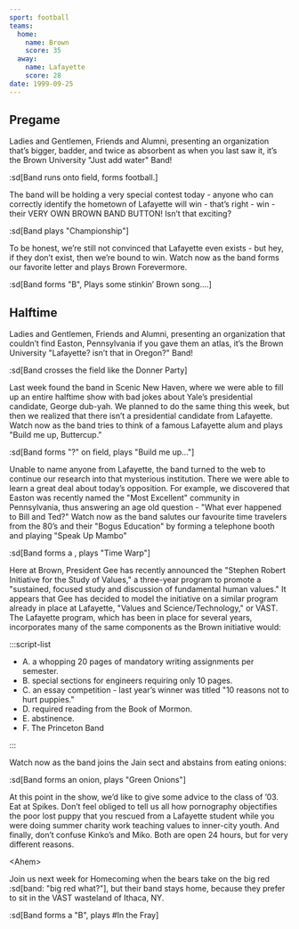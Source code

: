 ```yaml
---
sport: football
teams:
  home:
    name: Brown
    score: 35
  away:
    name: Lafayette
    score: 28
date: 1999-09-25
---
```


## Pregame

Ladies and Gentlemen, Friends and Alumni, presenting an organization that’s bigger, badder, and twice as absorbent as when you last saw it, it’s the Brown University "Just add water" Band!

:sd[Band runs onto field, forms football.]

The band will be holding a very special contest today - anyone who can correctly identify the hometown of Lafayette will win - that’s right - win - their VERY OWN BROWN BAND BUTTON! Isn’t that exciting?

:sd[Band plays "Championship"]

To be honest, we’re still not convinced that Lafayette even exists - but hey, if they don’t exist, then we’re bound to win. Watch now as the band forms our favorite letter and plays Brown Forevermore.

:sd[Band forms "B", Plays some stinkin’ Brown song....]

## Halftime

Ladies and Gentlemen, Friends and Alumni, presenting an organization that couldn’t find Easton, Pennsylvania if you gave them an atlas, it’s the Brown University "Lafayette? isn’t that in Oregon?" Band!

:sd[Band crosses the field like the Donner Party]

Last week found the band in Scenic New Haven, where we were able to fill up an entire halftime show with bad jokes about Yale’s presidential candidate, George dub-yah. We planned to do the same thing this week, but then we realized that there isn’t a presidential candidate from Lafayette. Watch now as the band tries to think of a famous Lafayette alum and plays "Build me up, Buttercup."

:sd[Band forms "?" on field, plays "Build me up..."]

Unable to name anyone from Lafayette, the band turned to the web to continue our research into that mysterious institution. There we were able to learn a great deal about today’s opposition. For example, we discovered that Easton was recently named the "Most Excellent" community in Pennsylvania, thus answering an age old question - "What ever happened to Bill and Ted?" Watch now as the band salutes our favourite time travelers from the 80’s and their "Bogus Education" by forming a telephone booth and playing "Speak Up Mambo"

:sd[Band forms a , plays "Time Warp"]

Here at Brown, President Gee has recently announced the "Stephen Robert Initiative for the Study of Values," a three-year program to promote a "sustained, focused study and discussion of fundamental human values." It appears that Gee has decided to model the initiative on a similar program already in place at Lafayette, "Values and Science/Technology," or VAST. The Lafayette program, which has been in place for several years, incorporates many of the same components as the Brown initiative would:

:::script-list

- A. a whopping 20 pages of mandatory writing assignments per semester.
- B. special sections for engineers requiring only 10 pages.
- C. an essay competition - last year’s winner was titled "10 reasons not to hurt puppies."
- D. required reading from the Book of Mormon.
- E. abstinence.
- F. The Princeton Band

:::

Watch now as the band joins the Jain sect and abstains from eating onions:

:sd[Band forms an onion, plays "Green Onions"]

At this point in the show, we’d like to give some advice to the class of ’03. Eat at Spikes. Don’t feel obliged to tell us all how pornography objectifies the poor lost puppy that you rescued from a Lafayette student while you were doing summer charity work teaching values to inner-city youth. And finally, don’t confuse Kinko’s and Miko. Both are open 24 hours, but for very different reasons.

&lt;Ahem&gt;

Join us next week for Homecoming when the bears take on the big red :sd[band: "big red what?"], but their band stays home, because they prefer to sit in the VAST wasteland of Ithaca, NY.

:sd[Band forms a "B", plays #In the Fray]
